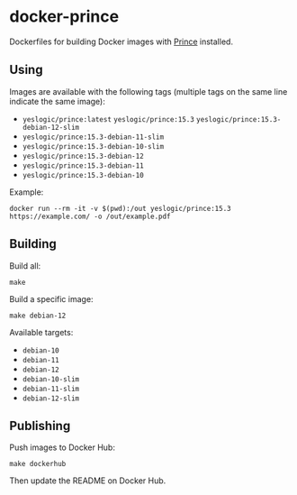 # docker-prince

Dockerfiles for building Docker images with [Prince] installed.

## Using

Images are available with the following tags (multiple tags on the same line
indicate the same image):

* `yeslogic/prince:latest` `yeslogic/prince:15.3` `yeslogic/prince:15.3-debian-12-slim`
* `yeslogic/prince:15.3-debian-11-slim`
* `yeslogic/prince:15.3-debian-10-slim`
* `yeslogic/prince:15.3-debian-12`
* `yeslogic/prince:15.3-debian-11`
* `yeslogic/prince:15.3-debian-10`

Example:

```shell
docker run --rm -it -v $(pwd):/out yeslogic/prince:15.3 https://example.com/ -o /out/example.pdf
```

## Building

Build all:

    make

Build a specific image:

    make debian-12

Available targets:

* `debian-10`
* `debian-11`
* `debian-12`
* `debian-10-slim`
* `debian-11-slim`
* `debian-12-slim`

## Publishing

Push images to Docker Hub:

    make dockerhub

Then update the README on Docker Hub.

[Prince]: https://www.princexml.com/
